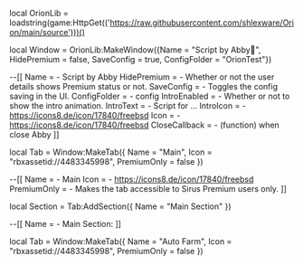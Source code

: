 local OrionLib = loadstring(game:HttpGet(('https://raw.githubusercontent.com/shlexware/Orion/main/source')))()

local Window = OrionLib:MakeWindow({Name = "Script by Abby🔑", HidePremium = false, SaveConfig = true, ConfigFolder = "OrionTest"})

--[[
Name = <string> - Script by Abby
HidePremium = <bool> - Whether or not the user details shows Premium status or not.
SaveConfig = <bool> - Toggles the config saving in the UI.
ConfigFolder = <string> - config
IntroEnabled = <bool> - Whether or not to show the intro animation.
IntroText = <string> - Script for ...
IntroIcon = <string> - https://icons8.de/icon/17840/freebsd
Icon = <string> - https://icons8.de/icon/17840/freebsd
CloseCallback = <function> - (function) when close <string> Abby
]]

local Tab = Window:MakeTab({
	Name = "Main",
	Icon = "rbxassetid://4483345998",
	PremiumOnly = false
})

--[[
Name = <string> - Main
Icon = <string> - https://icons8.de/icon/17840/freebsd
PremiumOnly = <bool> - Makes the tab accessible to Sirus Premium users only.
]]


local Section = Tab:AddSection({
	Name = "Main Section"
})

--[[
Name = <string> - Main Section:
]]

local Tab = Window:MakeTab({
	Name = "Auto Farm",
	Icon = "rbxassetid://4483345998",
	PremiumOnly = false
})
